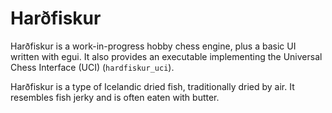 # Harðfiskur

Harðfiskur is a work-in-progress hobby chess engine, plus a basic UI written
with egui. It also provides an executable implementing the Universal Chess
Interface (UCI) (`hardfiskur_uci`).

Harðfiskur is a type of Icelandic dried fish, traditionally dried by air. It
resembles fish jerky and is often eaten with butter.
